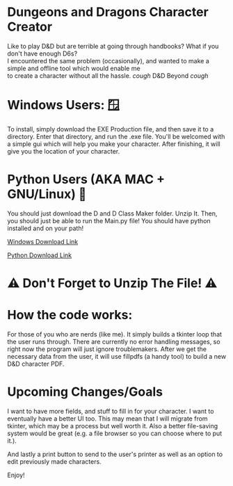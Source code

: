 # Dungeons and Dragons Character Creator

Like to play D&D but are terrible at going through handbooks? What if you don't have enough D6s? <br>
I encountered the same problem (occasionally), and wanted to make a simple and offline tool which would enable me<br>
to create a character without all the hassle. *cough* <a href="https://www.dndbeyond.com/" style="text-decoration:none;">D&D Beyond</a> *cough*

# Windows Users: 🪟 
To install, simply download the EXE Production file, and then save it to a directory. Enter that directory, and run the .exe file. You'll be welcomed with a simple gui which will help you make your character. After finishing, it will give you the location of your character.

# Python Users (AKA MAC + GNU/Linux) 🐍
You should just download the D and D Class Maker folder. Unzip It. Then, you should just be able to run the Main.py file! You should have python installed and on your path!

<a href="https://downgit.github.io/#/home?url=https://github.com/Zackmartin238/DungeonsAndDragons-Character-Creator-and-PDF-Generator/tree/main/EXE%20Production"> Windows Download Link</a>

<a href="https://downgit.github.io/#/home?url=https://github.com/Zackmartin238/DungeonsAndDragons-Character-Creator-and-PDF-Generator/tree/main/D%20and%20D%20Class%20maker"> Python Download Link </a>

# ⚠️ Don't Forget to Unzip The File! ⚠️


# How the code works:

For those of you who are nerds (like me). It simply builds a tkinter loop that the user runs through. There are currently no error handling messages, so right now the program will just ignore troublemakers. After we get the necessary data from the user, it will use fillpdfs (a handy tool) to build a new D&D character PDF. 

# Upcoming Changes/Goals

I want to have more fields, and stuff to fill in for your character. I want to eventually have a better UI too. This may mean that I will migrate from tkinter, which may be a process but well worth it. Also a better file-saving system would be great (e.g. a file browser so you can choose where to put it.). 

And lastly a print button to send to the user's printer as well as an option to edit previously made characters.

Enjoy!
